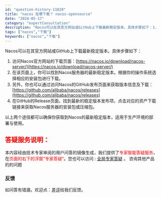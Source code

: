 ```yaml
---
id: "question-history-11820"
title: "nacos 在哪下载？ nacos-opensource"
date: "2024-05-17"
category: "expertConsultation"
description: "Nacos可以在其官方网站或GitHub上下载最新稳定版本。具体步骤如下：1. 访问Nacos官方网站的下载页面：[https://nacos.io/download/nacos-server/](https://nacos.io/download/nacos-server/)2. 在该页面上，你可"
tags: ["nacos","下载"]
keywords: ["nacos","下载"]
---
```


Nacos可以在其官方网站或GitHub上下载最新稳定版本。具体步骤如下：

1. 访问Nacos官方网站的下载页面：[https://nacos.io/download/nacos-server/](https://nacos.io/download/nacos-server/)
2. 在该页面上，你可以找到Nacos服务器的最新稳定版本。根据你的操作系统选择相应的安装包进行下载。
3. 另外，你也可以通过访问Nacos的GitHub发布页面来获取版本信息及下载：[https://github.com/alibaba/nacos/releases](https://github.com/alibaba/nacos/releases)
4. 在GitHub的Release页面，找到最新的稳定版本发布项，点击对应的资产下载链接来获取Nacos服务器的安装包或压缩包。

以上两个途径都可以确保你获取到Nacos的最新稳定版本，适用于生产环境的部署与使用。
## <font color="#FF0000">答疑服务说明：</font> 

本内容经由技术专家审阅的用户问答的镜像生成，我们提供了<font color="#FF0000">专家智能答疑服务</font>，在<font color="#FF0000">页面的右下的浮窗”专家答疑“</font>。您也可以访问 : [全局专家答疑](https://opensource.alibaba.com/chatBot) 。 咨询其他产品的的问题

### 反馈
如问答有错漏，欢迎点：[差评](https://ai.nacos.io/user/feedbackByEnhancerGradePOJOID?enhancerGradePOJOId=13808)给我们反馈。
